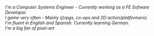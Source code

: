 *I'm a Computer Systems Engineer - Currently working as a FE Sofware Developer.*  
*I game very often - Mainly (j)rpgs, co-ops and 2D action/platformers).*  
*I'm fluent in English and Spanish. Currently learning German.*  
*I'm a big fan of pixel-art*
